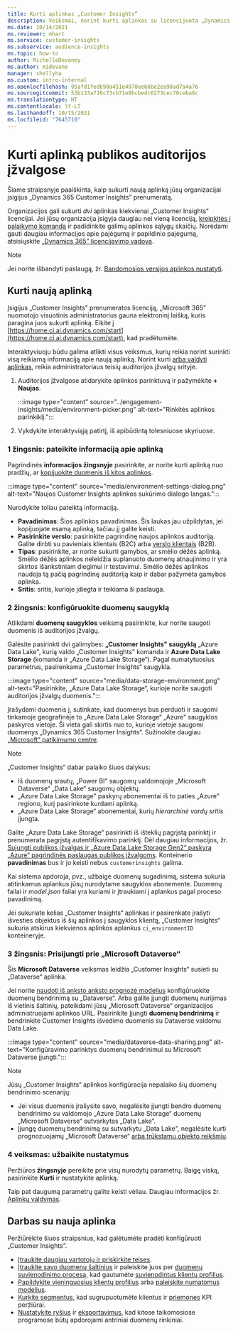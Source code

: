 ```yaml
---
title: Kurti aplinkas „Customer Insights“
description: Veiksmai, norint kurti aplinkas su licencijuota „Dynamics 365 Customer Insights“.
ms.date: 10/14/2021
ms.reviewer: mhart
ms.service: customer-insights
ms.subservice: audience-insights
ms.topic: how-to
author: MichelleDevaney
ms.author: midevane
manager: shellyha
ms.custom: intro-internal
ms.openlocfilehash: 95afd1fedb98a451e4978ee66be2ea98ad7a4a76
ms.sourcegitcommit: 53b133a716c73cb71e8bcbedc6273cec70ceba6c
ms.translationtype: HT
ms.contentlocale: lt-LT
ms.lasthandoff: 10/15/2021
ms.locfileid: "7645710"
---
```

# <a name="create-an-environment-in-audience-insights"></a>Kurti aplinką publikos auditorijos įžvalgose

Šiame straipsnyje paaiškinta, kaip sukurti naują aplinką jūsų organizacijai įsigijus „Dynamics 365 Customer Insights” prenumeratą. 

Organizacijos gali sukurti *dvi* aplinkas kiekvienai „Customer Insights“ licencijai. Jei jūsų organizacija įsigyja daugiau nei vieną licenciją, [kreipkitės į palaikymo komandą](https://go.microsoft.com/fwlink/?linkid=2079641) ir padidinkite galimų aplinkos sąlygų skaičių. Norėdami gauti daugiau informacijos apie pajėgumą ir papildinio pajėgumą, atsisiųskite [„Dynamics 365” licencijavimo vadovą](https://go.microsoft.com/fwlink/?LinkId=866544).

> [!NOTE]
> Jei norite išbandyti paslaugą, žr. [Bandomosios versijos aplinkos nustatyti](../trial-signup.md).

## <a name="create-a-new-environment"></a>Kurti naują aplinką

Įsigijus „Customer Insights” prenumeratos licenciją, „Microsoft 365” nuomotojo visuotinis administratorius gauna elektroninį laišką, kuris paragina juos sukurti aplinką. Eikite į [https://home.ci.ai.dynamics.com/start](https://home.ci.ai.dynamics.com/start), kad pradėtumėte. 

Interaktyviuoju būdu galima atlikti visus veiksmus, kurių reikia norint surinkti visą reikiamą informaciją apie naują aplinką. Norint kurti [arba valdyti aplinkas](permissions.md), reikia administratoriaus teisių auditorijos įžvalgų srityje.

1. Auditorijos įžvalgose atidarykite aplinkos parinktuvą ir pažymėkite **+ Naujas**.
  
   :::image type="content" source="../engagement-insights/media/environment-picker.png" alt-text="Rinkitės aplinkos parinkiklį.":::

1. Vykdykite interaktyviąją patirtį, iš apibūdintą tolesniuose skyriuose.

### <a name="step-1-provide-environment-information"></a>1 žingsnis: pateikite informaciją apie aplinką

Pagrindinės **informacijos žingsnyje** pasirinkite, ar norite kurti aplinką nuo pradžių, ar [kopijuokite duomenis iš kitos aplinkos](manage-environments.md#copy-the-environment-configuration).

   :::image type="content" source="media/environment-settings-dialog.png" alt-text="Naujos Customer Insights aplinkos sukūrimo dialogo langas.":::

Nurodykite toliau pateiktą informaciją.
   - **Pavadinimas**: Šios aplinkos pavadinimas. Šis laukas jau užpildytas, jei kopijuojate esamą aplinką, tačiau jį galite keisti.
   - **Pasirinkite verslo**: pasirinkite pagrindinę naujos aplinkos auditoriją. Galite dirbti su pavieniais klientais (B2C) arba [verslo klientais](work-with-business-accounts.md) (B2B).
   - **Tipas**: pasirinkite, ar norite sukurti gamybos, ar smėlio dėžės aplinką. Smėlio dėžės aplinkos neleidžia suplanuoto duomenų atnaujinimo ir yra skirtos išankstiniam diegimui ir testavimui. Smėlio dėžės aplinkos naudoja tą pačią pagrindinę auditoriją kaip ir dabar pažymėta gamybos aplinka.
   - **Sritis**: sritis, kurioje įdiegta ir teikiama ši paslauga.

### <a name="step-2-configure-data-storage"></a>2 žingsnis: konfigūruokite duomenų saugyklą

Atlikdami **duomenų saugyklos** veiksmą pasirinkite, kur norite saugoti duomenis iš auditorijos įžvalgų.

Galėsite pasirinkti dvi galimybes: **„Customer Insights" saugyklą** „Azure Data Lake", kurią valdo „Customer Insights" komanda ir **Azure Data Lake Storage** (komanda ir „Azure Data Lake Storage“). Pagal numatytuosius parametrus, pasirenkama „Customer Insights“ saugykla.

:::image type="content" source="media/data-storage-environment.png" alt-text="Pasirinkite, „Azure Data Lake Storage“, kurioje norite saugoti auditorijos įžvalgų duomenis.":::

Įrašydami duomenis į, sutinkate, kad duomenys bus perduoti ir saugomi tinkamoje geografinėje to „Azure Data Lake Storage“ „Azure" saugyklos paskyros vietoje. Ši vieta gali skirtis nuo to, kurioje vietoje saugomi duomenys „Dynamics 365 Customer Insights“. Sužinokite daugiau [„Microsoft“ patikimumo centre](https://www.microsoft.com/trust-center).

> [!NOTE]
> „Customer Insights“ dabar palaiko šiuos dalykus:
> - Iš duomenų srautų, „Power BI“ saugomų valdomojoje „Microsoft Dataverse“ „Data Lake“ saugomų objektų.  
> - „Azure Data Lake Storage" paskyrų abonementai iš to paties „Azure" regiono, kurį pasirinkote kurdami aplinką.
> - „Azure Data Lake Storage“ abonementai, kurių *hierarchinė vardų sritis* įjungta.

Galite „Azure Data Lake Storage“ pasirinkti iš išteklių pagrįstą parinktį ir prenumerata pagrįstą autentifikavimo parinktį. Dėl daugiau informacijos, žr. [Sujungti publikos įžvalgas ir „Azure Data Lake Storage Gen2“ paskyrą „Azure“ pagrindinės paslaugas publikos įžvalgoms](connect-service-principal.md). Konteinerio **pavadinimas** bus ir jo keisti nebus `customerinsights` galima.

Kai sistema apdoroja, pvz., užbaigė duomenų sugadinimą, sistema sukuria atitinkamus aplankus jūsų nurodytame saugyklos abonemente. Duomenų failai ir *model.json* failai yra kuriami ir įtraukiami į aplankus pagal proceso pavadinimą.

Jei sukuriate kelias „Customer Insights“ aplinkas ir pasirenkate įrašyti išvesties objektus iš šių aplinkos į saugyklos klientą, „Customer Insights“ sukuria atskirus kiekvienos aplinkos aplankus `ci_environmentID` konteineryje.

### <a name="step-3-connect-to-microsoft-dataverse"></a>3 žingsnis: Prisijungti prie „Microsoft Dataverse“
   
Šis **Microsoft Dataverse** veiksmas leidžia „Customer Insights“ susieti su „Dataverse“ aplinka.

Jei norite [naudoti iš anksto anksto prognozė modelius](predictions-overview.md#out-of-box-models) konfigūruokite duomenų bendrinimą su „Dataverse“. Arba galite įjungti duomenų nurijimas iš vietinis šaltinių, pateikdami jūsų „Microsoft Dataverse“ organizacijos administruojami aplinkos URL. Pasirinkite Įjungti **duomenų bendrinimą** ir bendrinkite Customer Insights išvedimo duomenis su Dataverse valdomu Data Lake.

:::image type="content" source="media/dataverse-data-sharing.png" alt-text="Konfigūravimo parinktys duomenų bendrinimui su Microsoft Dataverse įjungti.":::

> [!NOTE]
> Jūsų „Customer Insights“ aplinkos konfigūracija nepalaiko šių duomenų bendrinimo scenarijų:
> - Jei visus duomenis įrašysite savo, negalėsite įjungti bendro duomenų bendrinimo su valdomojo „Azure Data Lake Storage“ duomenų „Microsoft Dataverse“ sutvarkytas „Data Lake“.
> - Įjungę duomenų bendrinimą su sutvarkytu „Data Lake", negalėsite kurti prognozuojamų „Microsoft Dataverse“ [arba trūkstamų objekto reikšmių](predictions.md).

### <a name="step-4-finalize-the-settings"></a>4 veiksmas: užbaikite nustatymus

Peržiūros **žingsnyje** pereikite prie visų nurodytų parametrų. Baigę viską, pasirinkite **Kurti** ir nustatykite aplinką. 

Taip pat daugumą parametrų galite keisti vėliau. Daugiau informacijos žr. [Aplinkų valdymas](manage-environments.md).

## <a name="work-with-your-new-environment"></a>Darbas su nauja aplinka

Peržiūrėkite šiuos straipsnius, kad galėtumėte pradėti konfigūruoti „Customer Insights”. 

- [Įtraukite daugiau vartotojų ir priskirkite teises](permissions.md).
- [Įtraukite savo duomenų šaltinius](data-sources.md) ir paleiskite juos per [duomenų suvienodinimo procesą](data-unification.md), kad gautumėte [suvienodintus klientų profilius](customer-profiles.md).
- [Papildykite vieninguosius klientų profilius](enrichment-hub.md) arba [paleiskite numatomus modelius](predictions-overview.md).
- [Kurkite segmentus](segments.md), kad sugrupuotumėte klientus ir [priemones](measures.md) KPI peržiūrai.
- [Nustatykite ryšius](connections.md) ir [eksportavimus](export-destinations.md), kad kitose taikomosiose programose būtų apdorojami antriniai duomenų rinkiniai.
